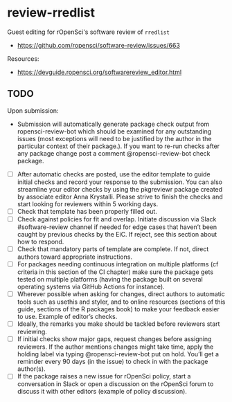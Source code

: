 # review-rredlist

Guest editing for rOpenSci's software review of `rredlist`

- https://github.com/ropensci/software-review/issues/663

Resources:

- https://devguide.ropensci.org/softwarereview_editor.html

## TODO

Upon submission:

- Submission will automatically generate package check output from ropensci-review-bot which should be examined for any outstanding issues (most exceptions will need to be justified by the author in the particular context of their package.). If you want to re-run checks after any package change post a comment @ropensci-review-bot check package.
- [ ] After automatic checks are posted, use the editor template to guide initial checks and record your response to the submission. You can also streamline your editor checks by using the pkgreviewr package created by associate editor Anna Krystalli. Please strive to finish the checks and start looking for reviewers within 5 working days.
- [ ] Check that template has been properly filled out.
- [ ] Check against policies for fit and overlap. Initiate discussion via Slack #software-review channel if needed for edge cases that haven’t been caught by previous checks by the EiC. If reject, see this section about how to respond.
- [ ] Check that mandatory parts of template are complete. If not, direct authors toward appropriate instructions.
- [ ] For packages needing continuous integration on multiple platforms (cf criteria in this section of the CI chapter) make sure the package gets tested on multiple platforms (having the package built on several operating systems via GitHub Actions for instance).
- [ ] Wherever possible when asking for changes, direct authors to automatic tools such as usethis and styler, and to online resources (sections of this guide, sections of the R packages book) to make your feedback easier to use. Example of editor’s checks.
- [ ] Ideally, the remarks you make should be tackled before reviewers start reviewing.
- [ ] If initial checks show major gaps, request changes before assigning reviewers. If the author mentions changes might take time, apply the holding label via typing @ropensci-review-bot put on hold. You’ll get a reminder every 90 days (in the issue) to check in with the package author(s).
- [ ] If the package raises a new issue for rOpenSci policy, start a conversation in Slack or open a discussion on the rOpenSci forum to discuss it with other editors (example of policy discussion).
